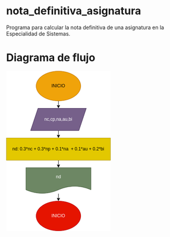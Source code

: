 # nota_definitiva_asignatura
Programa para calcular la nota definitiva de una asignatura en la Especialidad de Sistemas.

# Diagrama de flujo
![Diagrama de flujo](diagrama.png "Diagrama de flujo")
